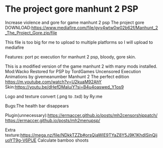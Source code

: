 # The project gore manhunt 2 PSP
Increase violence and gore for game manhunt 2 psp
The project gore 
DOWNLOAD:https://www.mediafire.com/file/gyv4wtw0w02b62f/Manhunt_2_The_Project_Gore.zip/file

This file is too big for me to upload to multiple platforms so I will upload to mediafire

Features: port pc execution for manhunt 2 psp, bloody, gore skin. 

This is a modified version of the game manhunt 2 with many mods installed. 
Mod:Wacko Restored for PSP
by TordGames
Uncensored Execution Animations
by givemeanumber
Manhunt 2 The perfect edition https://m.youtube.com/watch?v=U2kuaM92AhY
Skin:https://youtu.be/dHefDMaIuiY?si=B4u4oaswed_Y1os9

Logo and texture convert (.png to .txd) by Ry:me

Bugs:The health bar disappears

Plugin(unnecessary):https://ermaccer.github.io/posts/mh2censorshippatch/
https://ermaccer.github.io/posts/mh2menupsp/

Extra texture:https://mega.nz/file/NDkkTZZb#orsQjaWIE9TYaZ8Y5J9K1KhdISinQijuoYT9g-V6PUE
Calculate bamboo shoots 
